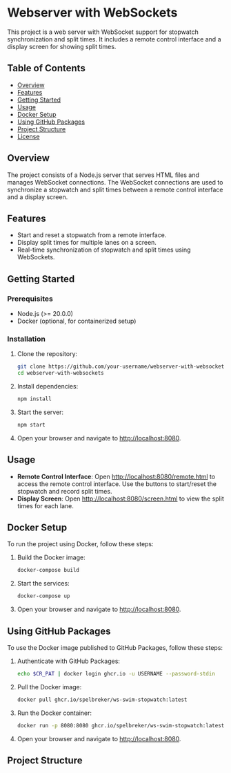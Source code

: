 # Webserver with WebSockets

This project is a web server with WebSocket support for stopwatch synchronization and split times. It includes a remote control interface and a display screen for showing split times.

## Table of Contents

- [Overview](#overview)
- [Features](#features)
- [Getting Started](#getting-started)
- [Usage](#usage)
- [Docker Setup](#docker-setup)
- [Using GitHub Packages](#using-github-packages)
- [Project Structure](#project-structure)
- [License](#license)

## Overview

The project consists of a Node.js server that serves HTML files and manages WebSocket connections. The WebSocket connections are used to synchronize a stopwatch and split times between a remote control interface and a display screen.

## Features

- Start and reset a stopwatch from a remote interface.
- Display split times for multiple lanes on a screen.
- Real-time synchronization of stopwatch and split times using WebSockets.

## Getting Started

### Prerequisites

- Node.js (>= 20.0.0)
- Docker (optional, for containerized setup)

### Installation

1. Clone the repository:
    ```sh
    git clone https://github.com/your-username/webserver-with-websockets.git
    cd webserver-with-websockets
    ```

2. Install dependencies:
    ```sh
    npm install
    ```

3. Start the server:
    ```sh
    npm start
    ```

4. Open your browser and navigate to [http://localhost:8080](http://_vscodecontentref_/1).

## Usage

- **Remote Control Interface**: Open [http://localhost:8080/remote.html](http://_vscodecontentref_/2) to access the remote control interface. Use the buttons to start/reset the stopwatch and record split times.
- **Display Screen**: Open [http://localhost:8080/screen.html](http://_vscodecontentref_/3) to view the split times for each lane.

## Docker Setup

To run the project using Docker, follow these steps:

1. Build the Docker image:
    ```sh
    docker-compose build
    ```

2. Start the services:
    ```sh
    docker-compose up
    ```

3. Open your browser and navigate to [http://localhost:8080](http://_vscodecontentref_/4).

## Using GitHub Packages

To use the Docker image published to GitHub Packages, follow these steps:

1. Authenticate with GitHub Packages:
    ```sh
    echo $CR_PAT | docker login ghcr.io -u USERNAME --password-stdin
    ```

2. Pull the Docker image:
    ```sh
    docker pull ghcr.io/spelbreker/ws-swim-stopwatch:latest
    ```

3. Run the Docker container:
    ```sh
    docker run -p 8080:8080 ghcr.io/spelbreker/ws-swim-stopwatch:latest
    ```

4. Open your browser and navigate to [http://localhost:8080](http://_vscodecontentref_/5).

## Project Structure
